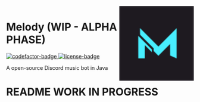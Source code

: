 [codefactor-badge]: https://www.codefactor.io/repository/github/nebalus/melody/badge
[license-badge]: https://img.shields.io/badge/License-MIT-white.svg

[codefactor]: https://www.codefactor.io/repository/github/nebalus/melody
[license]: https://github.com/Nebalus/Melody/tree/master/LICENSE

<img align="right" src="src/main/resources/melody/img/logo.png?raw=true" height="200" width="200">

# **Melody** (WIP - ALPHA PHASE)

[ ![codefactor-badge][] ][codefactor]
[ ![license-badge][] ][license]

A open-source Discord music bot in Java

# README WORK IN PROGRESS
